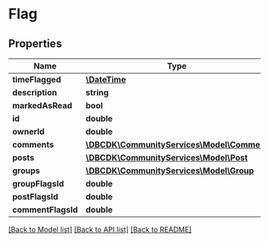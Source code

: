 # Flag

## Properties
Name | Type | Description | Notes
------------ | ------------- | ------------- | -------------
**timeFlagged** | [**\DateTime**](Date.md) |  | 
**description** | **string** |  | 
**markedAsRead** | **bool** |  | 
**id** | **double** |  | [optional] 
**ownerId** | **double** |  | [optional] 
**comments** | [**\DBCDK\CommunityServices\Model\Comment**](Comment.md) |  | [optional] 
**posts** | [**\DBCDK\CommunityServices\Model\Post**](Post.md) |  | [optional] 
**groups** | [**\DBCDK\CommunityServices\Model\Group**](Group.md) |  | [optional] 
**groupFlagsId** | **double** |  | [optional] 
**postFlagsId** | **double** |  | [optional] 
**commentFlagsId** | **double** |  | [optional] 

[[Back to Model list]](../README.md#documentation-for-models) [[Back to API list]](../README.md#documentation-for-api-endpoints) [[Back to README]](../README.md)


